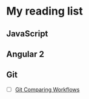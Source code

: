 # My reading list

## JavaScript

## Angular 2

## Git

- [ ] [Git Comparing Workflows](https://www.atlassian.com/git/tutorials/comparing-workflows)
